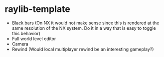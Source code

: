 # raylib-template

- Black bars (On NX it would not make sense since this is rendered at the same resolution of the NX system. Do it in a way that is easy to toggle this behavior)
- Full world level editor
- Camera
- Rewind (Would local multiplayer rewind be an interesting gameplay?)
